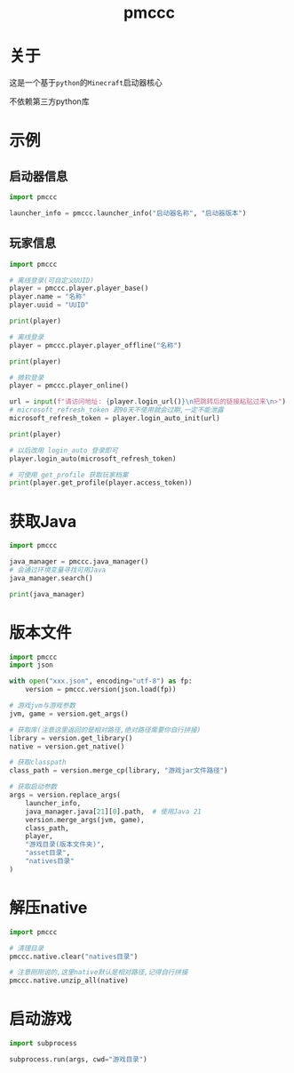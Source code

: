 <div align = "center" >
    <h1>pmccc</h1>
</div>

# 关于

这是一个基于`python`的`Minecraft`启动器核心

不依赖第三方python库

# 示例

## 启动器信息

```python
import pmccc

launcher_info = pmccc.launcher_info("启动器名称", "启动器版本")
```

## 玩家信息

```python
import pmccc

# 离线登录(可自定义UUID)
player = pmccc.player.player_base()
player.name = "名称"
player.uuid = "UUID"

print(player)

# 离线登录
player = pmccc.player.player_offline("名称")

print(player)

# 微软登录
player = pmccc.player_online()

url = input(f"请访问地址: {player.login_url()}\n把跳转后的链接粘贴过来\n>")
# microsoft_refresh_token 若90天不使用就会过期,一定不能泄露
microsoft_refresh_token = player.login_auto_init(url)

print(player)

# 以后改用 login_auto 登录即可
player.login_auto(microsoft_refresh_token)

# 可使用 get_profile 获取玩家档案
print(player.get_profile(player.access_token))
```

# 获取Java

```python
import pmccc

java_manager = pmccc.java_manager()
# 会通过环境变量寻找可用Java
java_manager.search()

print(java_manager)

```

# 版本文件

```python
import pmccc
import json

with open("xxx.json", encoding="utf-8") as fp:
    version = pmccc.version(json.load(fp))

# 游戏jvm与游戏参数
jvm, game = version.get_args()

# 获取库(注意这里返回的是相对路径,绝对路径需要你自行拼接)
library = version.get_library()
native = version.get_native()

# 获取classpath
class_path = version.merge_cp(library, "游戏jar文件路径")

# 获取启动参数
args = version.replace_args(
    launcher_info,
    java_manager.java[21][0].path,  # 使用Java 21
    version.merge_args(jvm, game),
    class_path,
    player,
    "游戏目录(版本文件夹)",
    "asset目录",
    "natives目录"
)
```

# 解压native

```python
import pmccc

# 清理目录
pmccc.native.clear("natives目录")

# 注意刚刚说的,这里native默认是相对路径,记得自行拼接
pmccc.native.unzip_all(native)
```

# 启动游戏

```python
import subprocess

subprocess.run(args, cwd="游戏目录")
```
